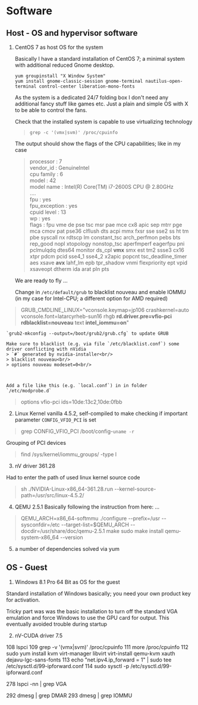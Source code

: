 # Software

## Host - OS and hypervisor software

1. CentOS 7 as host OS for the system

    Basically I have a standard installation of CentOS 7; a minimal system with additional reduced Gnome desktop. <br/>
    
    ```yum groupinstall "X Window System"```<br/>
	```yum install gnome-classic-session gnome-terminal nautilus-open-terminal control-center liberation-mono-fonts```<br/>
    
    As the system is a dedicated 24/7 folding box I don't need any additional fancy stuff like games etc. Just a plain and simple OS with X to be able to control the fans.<br/>
    
    Check that the installed system is capable to use virtualizing technology	 
	>```grep -c '(vmx|svm)' /proc/cpuinfo``` 

	The output should show the flags of the CPU capabilities; like in my case
    > processor	: 7<br/>
	> vendor_id	: GenuineIntel<br/>
	> cpu family	: 6<br/>
	> model		: 42<br/>
	> model name	: Intel(R) Core(TM) i7-2600S CPU @ 2.80GHz<br/>
	> ....<br/>
	> fpu		: yes<br/>
	> fpu_exception	: yes<br/>
	> cpuid level	: 13<br/>
	> wp		: yes<br/>
	> flags		: fpu vme de pse tsc msr pae mce cx8 apic sep mtrr pge mca cmov pat pse36 clflush dts acpi mmx fxsr sse sse2 ss ht tm pbe syscall nx rdtscp lm constant_tsc arch_perfmon pebs bts rep_good nopl xtopology nonstop_tsc aperfmperf eagerfpu pni pclmulqdq dtes64 monitor ds_cpl **vmx** smx est tm2 ssse3 cx16 xtpr pdcm pcid sse4_1 sse4_2 x2apic popcnt tsc_deadline_timer aes xsave **avx** lahf_lm epb tpr_shadow vnmi flexpriority ept vpid xsaveopt dtherm ida arat pln pts<br/>

    We are ready to fly ... <br/>
    
	Change in ```/etc/default/grub``` to blacklist nouveau and enable IOMMU (in my case for Intel-CPU; a different option for AMD required)
> GRUB_CMDLINE_LINUX="vconsole.keymap=jp106 crashkernel=auto  vconsole.font=latarcyrheb-sun16 rhgb **rd.driver.pre=vfio-pci**  **rdblacklist=nouveau** text **intel_iommu=on**"

	`grub2-mkconfig --output=/boot/grub2/grub.cfg` to update GRUB

	Make sure to blacklist (e.g. via file `/etc/blacklist.conf`) some driver conflicting with nVidia
    > `#` generated by nvidia-installer<br/>
	> blacklist nouveau<br/>
	> options nouveau modeset=0<br/>



	Add a file like this (e.g. `local.conf`) in in folder `/etc/modprobe.d`
> options vfio-pci ids=10de:13c2,10de:0fbb


2. Linux Kernel vanilla 4.5.2, self-compiled to make 
checking if important parameter `CONFIG_VFIO_PCI` is set
> grep CONFIG_VFIO_PCI /boot/config-`uname -r`

Grouping of PCI devices
> find /sys/kernel/iommu_groups/ -type l


3. nV driver 361.28

Had to enter the path of used linux kernel source code
> sh ./NVIDIA-Linux-x86_64-361.28.run --kernel-source-path=/usr/src/linux-4.5.2/

4. QEMU 2.5.1 
Basically following the instruction from here: ...

> QEMU_ARCH=x86_64-softmmu
>  ./configure --prefix=/usr --sysconfdir=/etc --target-list=$QEMU_ARCH  --docdir=/usr/share/doc/qemu-2.5.1
> make
> sudo make install
> qemu-system-x86_64 --version

5. a number of dependencies solved via yum




## OS - Guest

1. Windows 8.1 Pro 64 Bit as OS for the guest

Standard installation of Windows basically; you need your own product key for activation.

Tricky part was was the basic installation to turn off the standard VGA emulation and force Windows to use the GPU card for output. This eventually avoided trouble during startup


2. nV-CUDA driver 7.5


  108  lspci
  109  grep -v '(vmx|svm)' /proc/cpuinfo 
  111  more /proc/cpuinfo 
  112   sudo yum install kvm virt-manager libvirt virt-install qemu-kvm xauth dejavu-lgc-sans-fonts
  113  echo "net.ipv4.ip_forward = 1" | sudo tee /etc/sysctl.d/99-ipforward.conf
  114  sudo sysctl -p /etc/sysctl.d/99-ipforward.conf 

 278  lspci -nn | grep VGA
 
   292  dmesg | grep DMAR
  293  dmesg | grep IOMMU




